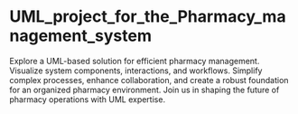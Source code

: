 # UML_project_for_the_Pharmacy_management_system
Explore a UML-based solution for efficient pharmacy management. Visualize system components, interactions, and workflows. Simplify complex processes, enhance collaboration, and create a robust foundation for an organized pharmacy environment. Join us in shaping the future of pharmacy operations with UML expertise.
